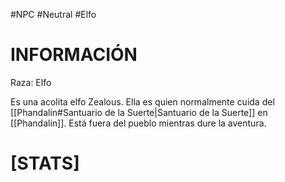 #NPC #Neutral #Elfo
# INFORMACIÓN 
Raza: Elfo

Es una acolita elfo Zealous.
Ella es quien normalmente cuida del [[Phandalin#Santuario de la Suerte|Santuario de la Suerte]] en [[Phandalin]].
Está fuera del pueblo mientras dure la aventura.
# [STATS]